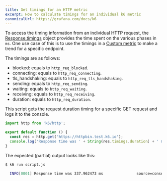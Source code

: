 ```yaml
---
title: Get timings for an HTTP metric
excerpt: How to calculate timings for an individual k6 metric
canonicalUrl: https://grafana.com/docs/k6
---
```



To access the timing information from an individual HTTP request, the [Response.timings](/javascript-api/k6-http/response) object provides the time spent on the various phases in `ms`.
One use case of this is to use the timings in a [Custom metric](/using-k6/metrics/create-custom-metrics) to make a trend for a specific endpoint.

The timings are as follows:


- blocked: equals to `http_req_blocked`.
- connecting: equals to `http_req_connecting`.
- tls_handshaking: equals to `http_req_tls_handshaking`.
- sending: equals to  `http_req_sending`.
- waiting: equals to `http_req_waiting`.
- receiving: equals to `http_req_receiving`.
- duration: equals to `http_req_duration`.

This script gets the request duration timing for a specific GET request and logs it to the console.

<CodeGroup lineNumbers={[true]}>

```javascript
import http from 'k6/http';

export default function () {
  const res = http.get('https://httpbin.test.k6.io');
  console.log('Response time was ' + String(res.timings.duration) + ' ms');
}
```

</CodeGroup>

The expected (partial) output looks like this:

<CodeGroup lineNumbers={[false]}>

```bash
$ k6 run script.js

  INFO[0001] Response time was 337.962473 ms               source=console
```

</CodeGroup>

